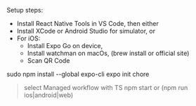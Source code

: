 Setup steps:
- Install React Native Tools in VS Code, then either
- Install XCode or Android Studio for simulator, or
- For iOS:
    * Install Expo Go on device, 
    * Install watchman on macOs, (brew install or official site)
    * Scan QR Code

sudo npm install --global expo-cli
expo init chore 
> select Managed workflow with TS
npm start or (npm run ios|android|web)
